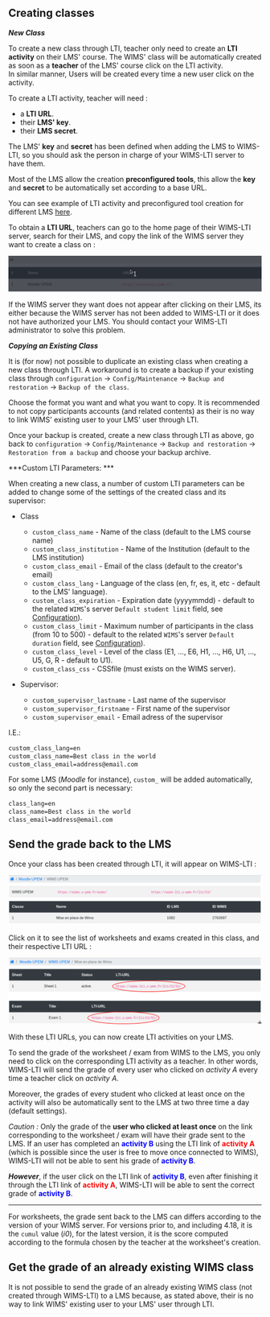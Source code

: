 ## Creating classes

***New Class***

To create a new class through LTI, teacher only need to create an **LTI activity** on their LMS' course.
The WIMS' class will be automatically created as soon as a **teacher** of the LMS' course click
on the LTI activity.  
In similar manner, Users will be created every time a new user click on the activity.

To create a LTI activity, teacher will need :

* a **LTI URL**.
* their **LMS' key**.
* their **LMS secret**.

The LMS' **key** and **secret** has been defined when adding the LMS to WIMS-LTI, so you should ask
the person in charge of your WIMS-LTI server to have them.

Most of the LMS allow the creation **preconfigured tools**, this allow the **key** and **secret**
to be automatically set according to a base URL.

You can see example of LTI activity and preconfigured tool creation for different LMS [here](/activity_creation_example).

To obtain a **LTI URL**, teachers can go to the home page of their WIMS-LTI server, search for
their LMS, and copy the link of the WIMS server they want to create a class on :

![wims_lti_url](images/wims_lti_url.gif)

If the WIMS server they want does not appear after clicking on their LMS, its either because the
WIMS server has not been added to WIMS-LTI or it does not have authorized your LMS. You should
contact your WIMS-LTI administrator to solve this problem.


***Copying an Existing Class***

It is (for now) not possible to duplicate an existing class when creating a new class through LTI.
A workaround is to create a backup if your existing class through
`configuration` -> `Config/Maintenance` -> `Backup and restoration` -> `Backup of the class`.

Choose the format you want and what you want to copy. It is recommended to not copy participants
accounts (and related contents) as their is no way to link WIMS' existing user to your LMS' user
through LTI.

Once your backup is created, create a new class through LTI as above, go back to 
`configuration` -> `Config/Maintenance` -> `Backup and restoration` -> `Restoration from a backup`
and choose your backup archive.


***Custom LTI Parameters: ***

When creating a new class, a number of custom LTI parameters can be added to change some
of the settings of the created class and its supervisor:

* Class
    * `custom_class_name` - Name of the class (default to the LMS course name)
    * `custom_class_institution` - Name of the Institution (default to the LMS institution)
    * `custom_class_email` - Email of the class (default to the creator's email)
    * `custom_class_lang` - Language of the class (en, fr, es, it, etc - default to the LMS' language).
    * `custom_class_expiration` - Expiration date (yyyymmdd) - default to the related `WIMS`'s server `Default student limit` field, see [Configuration](https://wims-lti.readthedocs.io/configuration/#wims-lti)).
    * `custom_class_limit` - Maximum number of participants in the class (from 10 to 500) - default to the related `WIMS`'s server `Default duration` field, see [Configuration](https://wims-lti.readthedocs.io/configuration/#wims-lti)).
    * `custom_class_level` - Level of the class (E1, ..., E6, H1, ..., H6, U1, ..., U5, G, R - default to U1).
    * `custom_class_css` - CSSfile (must exists on the WIMS server).

* Supervisor:
    * `custom_supervisor_lastname` - Last name of the supervisor
    * `custom_supervisor_firstname` - First name of the supervisor
    * `custom_supervisor_email` - Email adress of the supervisor

I.E.:
```text
custom_class_lang=en
custom_class_name=Best class in the world
custom_class_email=address@email.com
```

For some LMS (*Moodle* for instance), `custom_` will be added automatically, so only the second part is necessary:
```text
class_lang=en
class_name=Best class in the world
class_email=address@email.com
```


## Send the grade back to the LMS

Once your class has been created through LTI, it will appear on WIMS-LTI :

![class_created](images/class_created.png)

Click on it to see the list of worksheets and exams created in
this class, and their respective LTI URL :

![activities](images/activities_url.png)

With these LTI URLs, you can now create LTI activities on your LMS.

To send the grade of the worksheet / exam from WIMS to the LMS, you only
need to click on the corresponding LTI activity as a teacher. In other words, WIMS-LTI will send
the grade of every user who clicked on *activity A* every time a teacher click on *activity A*.

Moreover, the grades of every student who clicked at least once on the activity will also
be automatically sent to the LMS at two three time a day (default settings).

*Caution :* Only the grade of the **user who clicked at least once** on the link corresponding
to the worksheet / exam will have their grade sent to the LMS. If an user
has completed an <font color='blue'>**activity B**</font> using the LTI link of
<font color='red'>**activity A**</font> (which is possible since the user is free to move once
connected to WIMS), WIMS-LTI will not be able to sent his grade
of <font color='blue'>**activity B**</font>.

***However***, if the user click on the LTI link of <font color='blue'>**activity B**</font>,
even after finishing it through the LTI link of <font color='red'>**activity A**</font>,
WIMS-LTI will be able to sent the correct grade of <font color='blue'>**activity B**</font>.

___

For worksheets, the grade sent back to the LMS can differs according to the version of your WIMS server. For versions 
prior to, and including 4.18, it is the `cumul` value (*i0*), for the latest version, it is the score computed according
to the formula chosen by the teacher at the worksheet's creation.


## Get the grade of an already existing WIMS class

It is not possible to send the grade of an already existing WIMS class (not created
through WIMS-LTI) to a LMS because, as stated above, their is no way to link WIMS'
existing user to your LMS' user through LTI.
